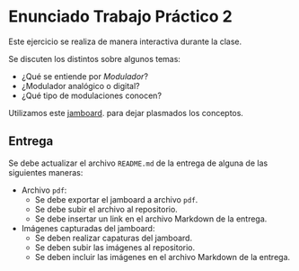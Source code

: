 # Enunciado Trabajo Práctico 2

Este ejercicio se realiza de manera interactiva durante la clase.

Se discuten los distintos sobre algunos temas:

- ¿Qué se entiende por *Modulador*?
- ¿Modulador analógico o digital?
- ¿Qué tipo de modulaciones conocen?

Utilizamos este
[jamboard](https://jamboard.google.com/d/16GjeMQ6C7VarVpMoMVHqEsstkYHkQzuDuHVtl2vTaLk/edit?usp=sharing).
para dejar plasmados los conceptos.

## Entrega

Se debe actualizar el archivo `README.md` de la entrega de alguna de las siguientes maneras:
- Archivo `pdf`:
    - Se debe exportar el jamboard a  archivo `pdf`.
    - Se debe subir el archivo al repositorio.
    - Se debe insertar un link en el archivo Markdown de la entrega.
- Imágenes capturadas del jamboard:
    - Se deben realizar capaturas del jamboard.
    - Se deben subir las imágenes al repositorio.
    - Se deben incluir las imágenes en el archivo Markdown de la entrega.

